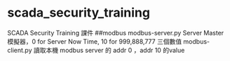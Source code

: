 # scada_security_training
SCADA Security Training 課件
##modbus
	modbus-server.py  Server Master模擬器，0 for Server Now Time, 10 for 999,888,777 三個數值
	modbus-client.py 讀取本機 modbus server 的 addr 0 ，addr 10 的value
